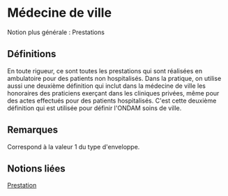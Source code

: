# Médecine de ville 
<!-- SPDX-License-Identifier: MPL-2.0 -->

Notion plus générale : Prestations

## Définitions

En toute rigueur, ce sont toutes les prestations qui sont réalisées en ambulatoire pour des patients non hospitalisés.
Dans la pratique, on utilise aussi une deuxième définition qui inclut dans la médecine de ville les honoraires des praticiens exerçant dans les cliniques privées, même pour des actes effectués pour des patients hospitalisés. 
C'est cette deuxième définition qui est utilisée pour définir l'ONDAM soins de ville.

## Remarques

Correspond à la valeur 1 du type d'enveloppe.

## Notions liées

[Prestation](prestation.md)

